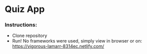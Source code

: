 # Quiz App

### Instructions:
- Clone repository
- Run! No frameworks were used, simply view in browser or on: https://vigorous-lamarr-8314ec.netlify.com/

